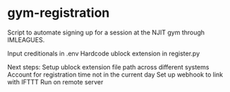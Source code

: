 # gym-registration

Script to automate signing up for a session at the NJIT gym through IMLEAGUES.

Input creditionals in .env 
Hardcode ublock extension in register.py

Next steps: 
Setup ublock extension file path across different systems
Account for registration time not in the current day 
Set up webhook to link with IFTTT
Run on remote server
